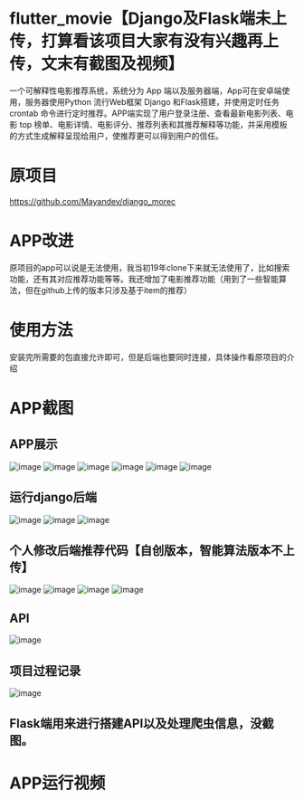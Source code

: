 # flutter_movie【Django及Flask端未上传，打算看该项目大家有没有兴趣再上传，文末有截图及视频】
一个可解释性电影推荐系统，系统分为 App 端以及服务器端，App可在安卓端使用，服务器使用Python 流行Web框架 Django 和Flask搭建，并使用定时任务 crontab 命令进行定时推荐。APP端实现了用户登录注册、查看最新电影列表、电影 top 榜单、电影详情、电影评分、推荐列表和其推荐解释等功能，并采用模板的方式生成解释呈现给用户，使推荐更可以得到用户的信任。

# 原项目
https://github.com/Mayandev/django_morec

# APP改进
原项目的app可以说是无法使用，我当初19年clone下来就无法使用了，比如搜索功能，还有其对应推荐功能等等。我还增加了电影推荐功能（用到了一些智能算法，但在github上传的版本只涉及基于item的推荐）

# 使用方法
安装完所需要的包直接允许即可，但是后端也要同时连接，具体操作看原项目的介绍

# APP截图

## APP展示
![image](screenshots/TIM图片20200317190746.png)
![image](screenshots/TIM图片20200317193432.png)
![image](screenshots/TIM图片20200317201839.png)
![image](screenshots/微信图片_20200316170852.png)
![image](screenshots/微信图片_20200308191244.png)
![image](screenshots/微信图片_20200308191254.png)

## 运行django后端
![image](screenshots/TIM图片20200308193644.png)
![image](screenshots/TIM图片20200309193700.png)
![image](screenshots/TIM图片20200330120410.png)

## 个人修改后端推荐代码【自创版本，智能算法版本不上传】
![image](screenshots/TIM图片20200309170115.png)
![image](screenshots/TIM图片20200309170123.png)
![image](screenshots/TIM图片20200309170123.png)
![image](screenshots/TIM图片20200309193700.png)

## API
![image](screenshots/微信图片_20200311194753.png)

## 项目过程记录
![image](screenshots/微信图片_20200311220258.png)


## Flask端用来进行搭建API以及处理爬虫信息，没截图。

# APP运行视频
